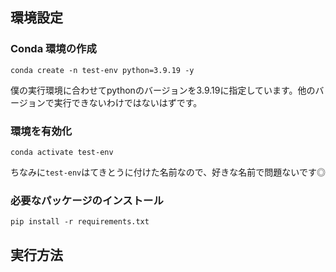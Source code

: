 ## 環境設定
### Conda 環境の作成
```
conda create -n test-env python=3.9.19 -y
```
僕の実行環境に合わせてpythonのバージョンを3.9.19に指定しています。他のバージョンで実行できないわけではないはずです。

### 環境を有効化
```
conda activate test-env
```
ちなみに`test-env`はてきとうに付けた名前なので、好きな名前で問題ないです◎

### 必要なパッケージのインストール
```
pip install -r requirements.txt
```

## 実行方法
